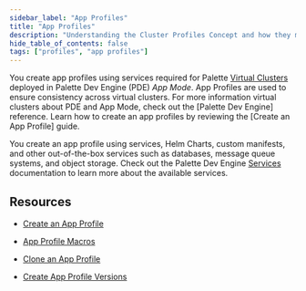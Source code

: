 ```yaml
---
sidebar_label: "App Profiles"
title: "App Profiles"
description: "Understanding the Cluster Profiles Concept and how they make Spectro Cloud powerful"
hide_table_of_contents: false
tags: ["profiles", "app profiles"]
---
```



You create app profiles using services required for Palette [Virtual Clusters](/devx/palette-virtual-clusters) deployed in Palette Dev Engine (PDE) *App Mode*. App Profiles are used to ensure consistency across virtual clusters. For more information virtual clusters about PDE and App Mode, check out the [Palette Dev Engine] reference. Learn how to create an app profiles by reviewing the [Create an App Profile] guide.

You create an app profile using services, Helm Charts, custom manifests, and other out-of-the-box services such as databases, message queue systems, and object storage. Check out the Palette Dev Engine [Services](/devx/app-profile/services) documentation to learn more about the available services. 

## Resources

- [Create an App Profile](/devx/app-profile/create-app-profile)

- [App Profile Macros](/devx/app-profile/app-profile-macros)

- [Clone an App Profile](/devx/app-profile/app-profile-cloning)

- [Create App Profile Versions](/devx/app-profile/versioning-app-profile)

